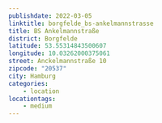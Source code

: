 ```yaml
---
publishdate: 2022-03-05
linktitle: borgfelde_bs-ankelmannstrasse
title: BS Ankelmannstraße
district: Borgfelde
latitude: 53.55314843500607
longitude: 10.03262000375061
street: Anckelmannstraße 10
zipcode: "20537"
city: Hamburg
categories:
    - location
locationtags:
    - medium
---
```

